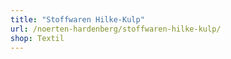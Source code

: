 ```yaml
---
title: "Stoffwaren Hilke-Kulp"
url: /noerten-hardenberg/stoffwaren-hilke-kulp/
shop: Textil
---
```

